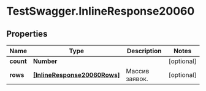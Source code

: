 # TestSwagger.InlineResponse20060

## Properties

Name | Type | Description | Notes
------------ | ------------- | ------------- | -------------
**count** | **Number** |  | [optional] 
**rows** | [**[InlineResponse20060Rows]**](InlineResponse20060Rows.md) | Массив заявок. | [optional] 


